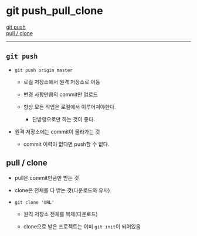 # git push_pull_clone

[git push](#git-push)   
[pull / clone](#git-push_pull_clone)

---
## `git push`
- `git push origin master`
  - 로컬 저장소에서 원격 저장소로 이동
  
  - 변경 사항만큼의 commit만 업로드
  
  - 항상 모든 작업은 로컬에서 이루어져야한다.
    - 단방향으로만 하는 것이 좋다.

- 원격 저장소에는 commit이 올라가는 것
  - commit 이력이 없다면 push할 수 없다.

## pull / clone
- pull은 commit만큼만 받는 것

- clone은 전체를 다 받는 것(다운로드와 유사)

- `git clone 'URL'`
  - 원격 저장소 전체를 복제(다운로드)
  
  - clone으로 받은 프로젝트는 이미 `git init`이 되어있음